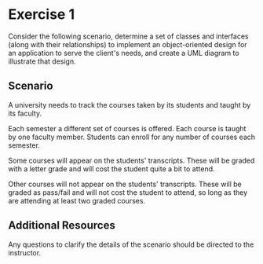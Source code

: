 Exercise 1
==========

Consider the following scenario, determine a set of classes and interfaces (along with their relationships) to implement an object-oriented design for an application to serve the client's needs, and create a UML diagram to illustrate that design.


## Scenario

A university needs to track the courses taken by its students and taught by its faculty.

Each semester a different set of courses is offered. Each course is taught by one faculty member. Students can enroll for any number of courses each semester.

Some courses will appear on the students' transcripts. These will be graded with a letter grade and will cost the student quite a bit to attend.

Other courses will not appear on the students' transcripts. These will be graded as pass/fail and will not cost the student to attend, so long as they are attending at least two graded courses.


## Additional Resources

Any questions to clarify the details of the scenario should be directed to the instructor.

